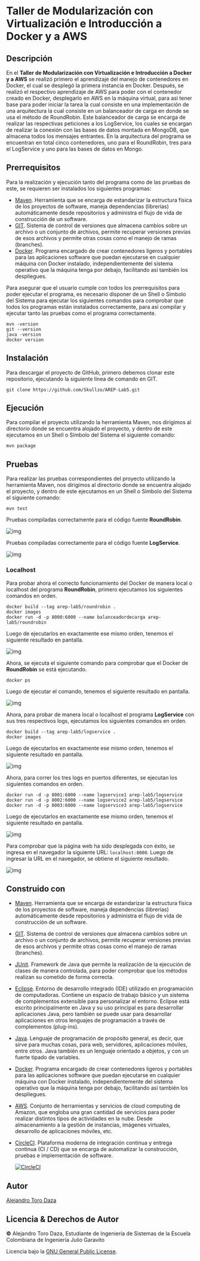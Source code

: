 # Taller de Modularización con Virtualización e Introducción a Docker y a AWS
## Descripción
En el **Taller de Modularización con Virtualización e Introducción a Docker y a AWS** se realizó primero el aprendizaje del manejo de contenedores en Docker, el cual se desplegó la primera instancia en Docker. Después, se realizó el respectivo aprendizaje de AWS para poder con el contenedor creado en Docker, desplegarlo en AWS en la máquina virtual, para así tener base para poder iniciar la tarea la cual consiste en una implementación de una arquitectura la cual consiste en un balanceador de carga en donde se usa el método de RoundRobin. Este balanceador de carga se encarga de realizar las respectivas peticiones a los LogService, los cuales se encargan de realizar la conexión con las bases de datos montada en MongoDB, que almacena todos los mensajes entrantes. En la arquitectura del programa se encuentran en total cinco contenedores, uno para el RoundRobin, tres para el LogService y uno para las bases de datos en Mongo.

## Prerrequisitos
Para la realización y ejecución tanto del programa como de las pruebas de este, se requieren ser instalados los siguientes programas:
* [Maven](https://maven.apache.org/). Herramienta que se encarga de estandarizar la estructura física de los proyectos de software, maneja dependencias (librerías) automáticamente desde repositorios y administra el flujo de vida de construcción de un software.
* [GIT](https://git-scm.com/). Sistema de control de versiones que almacena cambios sobre un archivo o un conjunto de archivos, permite recuperar versiones previas de esos archivos y permite otras cosas como el manejo de ramas (branches).
* [Docker](https://www.docker.com/). Programa encargado de crear contenedores ligeros y portables para las aplicaciones software que puedan ejecutarse en cualquier máquina con Docker instalado, independientemente del sistema operativo que la máquina tenga por debajo, facilitando así también los despliegues.

Para asegurar que el usuario cumple con todos los prerrequisitos para poder ejecutar el programa, es necesario disponer de un Shell o Símbolo del Sistema para ejecutar los siguientes comandos para comprobar que todos los programas están instalados correctamente, para así compilar y ejecutar tanto las pruebas como el programa correctamente.

```
mvn -version
git --version
java -version
docker version
```

## Instalación
Para descargar el proyecto de GitHub, primero debemos clonar este repositorio, ejecutando la siguiente línea de comando en GIT.

```
git clone https://github.com/Skullzo/AREP-Lab5.git
```

## Ejecución
Para compilar el proyecto utilizando la herramienta Maven, nos dirigimos al directorio donde se encuentra alojado el proyecto, y dentro de este ejecutamos en un Shell o Símbolo del Sistema el siguiente comando:

```
mvn package
```
## Pruebas
Para realizar las pruebas correspondientes del proyecto utilizando la herramienta Maven, nos dirigimos al directorio donde se encuentra alojado el proyecto, y dentro de este ejecutamos en un Shell o Símbolo del Sistema el siguiente comando:

```
mvn test
```

Pruebas compiladas correctamente para el código fuente **RoundRobin**.

![img](https://github.com/Skullzo/AREP-Lab5/blob/main/img/Prueba1.PNG)

Pruebas compiladas correctamente para el código fuente **LogService**.

![img](https://github.com/Skullzo/AREP-Lab5/blob/main/img/Prueba2.1.PNG)

### Localhost

Para probar ahora el correcto funcionamiento del Docker de manera local o localhost del programa **RoundRobin**, primero ejecutamos los siguientes comandos en orden.
```
docker build --tag arep-lab5/roundrobin .
docker images
docker run -d -p 8000:6000 --name balanceadordecarga arep-lab5/roundrobin
```
Luego de ejecutarlos en exactamente ese mismo orden, tenemos el siguiente resultado en pantalla.

![img](https://github.com/Skullzo/AREP-Lab5/blob/main/img/DockerRoundRobin1.PNG)

Ahora, se ejecuta el siguiente comando para comprobar que el Docker de **RoundRobin** se está ejecutando.
```
docker ps
```
Luego de ejecutar el comando, tenemos el siguiente resultado en pantalla.

![img](https://github.com/Skullzo/AREP-Lab5/blob/main/img/DockerRoundRobin2.PNG)

Ahora, para probar de manera local o localhost el programa **LogService** con sus tres respectivos logs, ejecutamos los siguientes comandos en orden.
```
docker build --tag arep-lab5/logservice .
docker images
```
Luego de ejecutarlos en exactamente ese mismo orden, tenemos el siguiente resultado en pantalla.

![img](https://github.com/Skullzo/AREP-Lab5/blob/main/img/DockerLogService1.PNG)

Ahora, para correr los tres logs en puertos diferentes, se ejecutan los siguientes comandos en orden.
```
docker run -d -p 8001:6000 --name logservice1 arep-lab5/logservice
docker run -d -p 8002:6000 --name logservice2 arep-lab5/logservice
docker run -d -p 8003:6000 --name logservice3 arep-lab5/logservice
```
Luego de ejecutarlos en exactamente ese mismo orden, tenemos el siguiente resultado en pantalla.

![img](https://github.com/Skullzo/AREP-Lab5/blob/main/img/DockerLogService1.2.3.PNG)

Para comprobar que la página web ha sido desplegada con éxito, se ingresa en el navegador la siguiente URL: ```localhost:8000```. Luego de ingresar la URL en el navegador, se obtiene el siguiente resultado.

![img](https://github.com/Skullzo/AREP-Lab5/blob/main/img/DockerRunning.PNG)



## Construido con
* [Maven](https://maven.apache.org/). Herramienta que se encarga de estandarizar la estructura física de los proyectos de software, maneja dependencias (librerías) automáticamente desde repositorios y administra el flujo de vida de construcción de un software.
* [GIT](https://git-scm.com/). Sistema de control de versiones que almacena cambios sobre un archivo o un conjunto de archivos, permite recuperar versiones previas de esos archivos y permite otras cosas como el manejo de ramas (branches).
* [JUnit](https://junit.org/junit5/). Framework de Java que permite la realización de la ejecución de clases de manera controlada, para poder comprobar que los métodos realizan su cometido de forma correcta.
* [Eclipse](https://www.eclipse.org/ide/). Entorno de desarrollo integrado (IDE) utilizado en programación de computadoras. Contiene un espacio de trabajo básico y un sistema de complementos extensible para personalizar el entorno. Eclipse está escrito principalmente en Java y su uso principal es para desarrollar aplicaciones Java, pero también se puede usar para desarrollar aplicaciones en otros lenguajes de programación a través de complementos (plug-ins).
* [Java](https://www.oracle.com/java/). Lenguaje de programación de propósito general, es decir, que sirve para muchas cosas, para web, servidores, aplicaciones móviles, entre otros. Java también es un lenguaje orientado a objetos, y con un fuerte tipado de variables.
* [Docker](https://www.docker.com/). Programa encargado de crear contenedores ligeros y portables para las aplicaciones software que puedan ejecutarse en cualquier máquina con Docker instalado, independientemente del sistema operativo que la máquina tenga por debajo, facilitando así también los despliegues.
* [AWS](https://aws.amazon.com/es/). Conjunto de herramientas y servicios de cloud computing de Amazon, que engloba una gran cantidad de servicios para poder realizar distintos tipos de actividades en la nube. Desde almacenamiento a la gestión de instancias, imágenes virtuales, desarrollo de aplicaciones móviles, etc.
* [CircleCI](https://circleci.com/). Plataforma moderna de integración continua y entrega continua (CI / CD) que se encarga de automatizar la construcción, pruebas e implementación de software.

     [![CircleCI](https://circleci.com/gh/circleci/circleci-docs.svg?style=svg)](https://app.circleci.com/pipelines/github/Skullzo/AREP-Lab5)

## Autor
[Alejandro Toro Daza](https://github.com/Skullzo)
## Licencia & Derechos de Autor
**©** Alejandro Toro Daza, Estudiante de Ingeniería de Sistemas de la Escuela Colombiana de Ingeniería Julio Garavito

Licencia bajo la [GNU General Public License](https://github.com/Skullzo/AREP-Lab5/blob/main/LICENSE).
